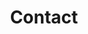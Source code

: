 ---
# An instance of the Contact widget.
widget: contact

# This file represents a page section.
headless: true

# Order that this section appears on the page.
weight: 130

title: Contact
subtitle:

content:
  # Automatically link email and phone or display as text?
  autolink: true

  # Email form provider
  #form:
  #  provider: netlify
  #  formspree:
  #    id:
  #  netlify:
  #    # Enable CAPTCHA challenge to reduce spam?
  #    captcha: false

  # Contact details (edit or remove options as required)
  email: hyq@smbu.edu.cn
  #phone: +
  address:
    street: 1 International University Park Road, 518172, Shenzhen
    #city: Shenzhen
    #region: Longgang District
    #postcode: '518172'
    #country: China
    #country_code: CN
  coordinates:
    latitude: '22.679322'
    longitude: '114.205778'
#  office_hours:
#    - 'Monday 10:00 to 13:00'
#    - 'Wednesday 09:00 to 10:00'
#    - icon: skype
#      icon_pack: fab
#      name: Skype Me
#      link: 'skype:live:microsoft_18791?call'
#    - icon: video
#      icon_pack: fas
#      name: Zoom Me
#      link: 'https://zoom.com'

design:
  columns: '2'
---